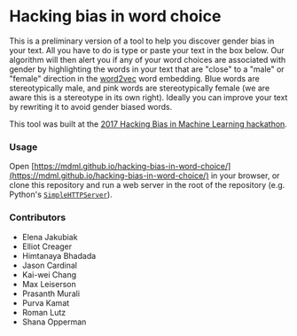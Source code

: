 # Hacking bias in word choice

This is a preliminary version of a tool to help you discover gender bias in your text. All you have to do is type or paste your text in the box below. Our algorithm will then alert you if any of your word choices are associated with gender by highlighting the words in your text that are "close" to a "male" or "female" direction in the [word2vec](https://www.tensorflow.org/tutorials/word2vec) word embedding. Blue words are stereotypically male, and pink words are stereotypically female (we are aware this is a stereotype in its own right). Ideally you can improve your text by rewriting it to avoid gender biased words.

This tool was built at the [2017 Hacking Bias in Machine Learning hackathon](https://www.eventbrite.com/e/new-england-machine-learning-hackathon-hacking-bias-in-ml-tickets-32951771636?aff=NEML).

### Usage

Open [https://mdml.github.io/hacking-bias-in-word-choice/](https://mdml.github.io/hacking-bias-in-word-choice/) in your browser, or clone this repository and run a web server in the root of the repository (e.g. Python's [`SimpleHTTPServer`](https://docs.python.org/2/library/simplehttpserver.html)).

### Contributors
* Elena Jakubiak
* Elliot Creager
* Himtanaya Bhadada
* Jason Cardinal
* Kai-wei Chang
* Max Leiserson
* Prasanth Murali
* Purva Kamat
* Roman Lutz
* Shana Opperman
